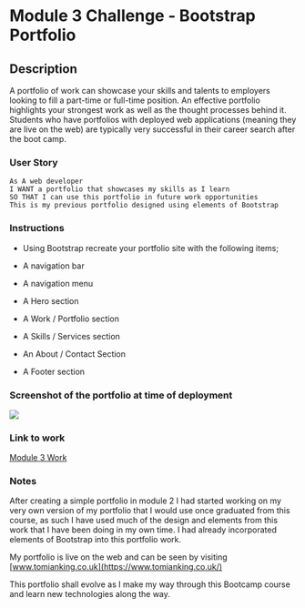 
# Module 3 Challenge -  Bootstrap Portfolio

## Description

A portfolio of work can showcase your skills and talents to employers looking to fill a part-time or full-time position. An effective portfolio highlights your strongest work as well as the thought processes behind it. Students who have portfolios with deployed web applications (meaning they are live on the web) are typically very successful in their career search after the boot camp.

### User Story

```
As A web developer
I WANT a portfolio that showcases my skills as I learn
SO THAT I can use this portfolio in future work opportunities
This is my previous portfolio designed using elements of Bootstrap
```
### Instructions

* Using Bootstrap recreate your portfolio site with the following items;

* A navigation bar
* A navigation menu 
* A Hero section
* A Work / Portfolio section
* A Skills / Services section
* An About / Contact Section
* A Footer section

### Screenshot of the portfolio at time of deployment

![](../Bootstrap-Portfolio/images/screengrab.jpg)

### Link to work

[Module 3 Work](https://tomking1983.github.io/Bootstrap-Portfolio/)

### Notes

After creating a simple portfolio in module 2 I had started working on my very own version of my portfolio that I would use once graduated from this course, as such I have used much of the design and elements from this work that I have been doing in my own time. I had already incorporated elements of Bootstrap into this portfolio work.

My portfolio is live on the web and can be seen by visiting [www.tomianking.co.uk](https://www.tomianking.co.uk/)

This portfolio shall evolve as I make my way through this Bootcamp course and learn new technologies along the way.